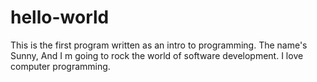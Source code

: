 # hello-world
This is the first program written as an intro to programming.
The name's Sunny, And I m going to rock the world of software development. I love computer programming.
